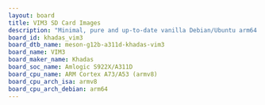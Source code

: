 ```yaml
---
layout: board
title: VIM3 SD Card Images
description: "Minimal, pure and up-to-date vanilla Debian/Ubuntu arm64 SD card images for VIM3 by Khadas, SoC: Amlogic S922X/A311D, CPU ISA: armv8"
board_id: khadas_vim3
board_dtb_name: meson-g12b-a311d-khadas-vim3
board_name: VIM3
board_maker_name: Khadas
board_soc_name: Amlogic S922X/A311D
board_cpu_name: ARM Cortex A73/A53 (armv8)
board_cpu_arch_isa: armv8
board_cpu_arch_debian: arm64
---
```

